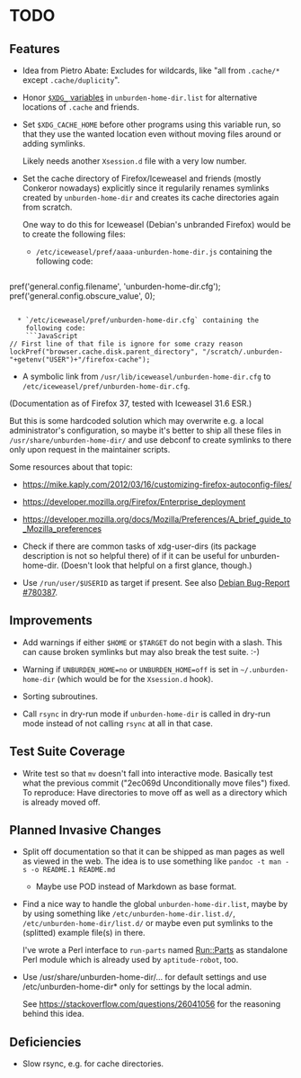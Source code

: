 TODO
====

Features
--------

* Idea from Pietro Abate: Excludes for wildcards, like "all from
  `.cache/*` except `.cache/duplicity`".

* Honor
  [`$XDG_` variables](http://standards.freedesktop.org/basedir-spec/basedir-spec-latest.html#variables)
  in `unburden-home-dir.list` for alternative locations of `.cache`
  and friends.

* Set `$XDG_CACHE_HOME` before other programs using this variable run,
  so that they use the wanted location even without moving files
  around or adding symlinks.

  Likely needs another `Xsession.d` file with a very low number.

* Set the cache directory of Firefox/Iceweasel and friends (mostly
  Conkeror nowadays) explicitly since it regularily renames symlinks
  created by `unburden-home-dir` and creates its cache directories
  again from scratch.

  One way to do this for Iceweasel (Debian's unbranded Firefox) would
  be to create the following files:

  * `/etc/iceweasel/pref/aaaa-unburden-home-dir.js` containing the
    following code:
    ```JavaScript
pref('general.config.filename', 'unburden-home-dir.cfg');
pref('general.config.obscure_value', 0);
```

  * `/etc/iceweasel/pref/unburden-home-dir.cfg` containing the
    following code:
    ```JavaScript
// First line of that file is ignore for some crazy reason
lockPref("browser.cache.disk.parent_directory", "/scratch/.unburden-"+getenv("USER")+"/firefox-cache");
```

  * A symbolic link from `/usr/lib/iceweasel/unburden-home-dir.cfg` to
    `/etc/iceweasel/pref/unburden-home-dir.cfg`.

  (Documentation as of Firefox 37, tested with Iceweasel 31.6 ESR.)

  But this is some hardcoded solution which may overwrite e.g. a local
  administrator's configuration, so maybe it's better to ship all
  these files in `/usr/share/unburden-home-dir/` and use debconf to
  create symlinks to there only upon request in the maintainer
  scripts.

  Some resources about that topic:

  * https://mike.kaply.com/2012/03/16/customizing-firefox-autoconfig-files/
  * https://developer.mozilla.org/Firefox/Enterprise_deployment
  * https://developer.mozilla.org/docs/Mozilla/Preferences/A_brief_guide_to_Mozilla_preferences

* Check if there are common tasks of xdg-user-dirs (its package
  description is not so helpful there) of if it can be useful for
  unburden-home-dir. (Doesn't look that helpful on a first glance,
  though.)

* Use `/run/user/$USERID` as target if present. See also
  [Debian Bug-Report #780387](https://bugs.debian.org/780387).

Improvements
------------

* Add warnings if either `$HOME` or `$TARGET` do not begin with a
  slash. This can cause broken symlinks but may also break the test
  suite. :-)

* Warning if `UNBURDEN_HOME=no` or `UNBURDEN_HOME=off` is set in
  `~/.unburden-home-dir` (which would be for the `Xsession.d` hook).

* Sorting subroutines.

* Call `rsync` in dry-run mode if `unburden-home-dir` is called in
  dry-run mode instead of not calling `rsync` at all in that case.

Test Suite Coverage
-------------------

* Write test so that `mv` doesn't fall into interactive mode. Basically
  test what the previous commit ("2ec069d Unconditionally move files")
  fixed. To reproduce: Have directories to move off as well as a
  directory which is already moved off.

Planned Invasive Changes
------------------------

* Split off documentation so that it can be shipped as man pages as
  well as viewed in the web. The idea is to use something like `pandoc
  -t man -s -o README.1 README.md`

  * Maybe use POD instead of Markdown as base format.

* Find a nice way to handle the global `unburden-home-dir.list`, maybe
  by by using something like `/etc/unburden-home-dir.list.d/`,
  `/etc/unburden-home-dir/list.d/` or maybe even put symlinks to the
  (splitted) example file(s) in there.

  I've wrote a Perl interface to `run-parts` named
  [Run::Parts](https://metacpan.org/release/Run-Parts) as standalone
  Perl module which is already used by `aptitude-robot`, too.

* Use /usr/share/unburden-home-dir/… for default settings and use
  /etc/unburden-home-dir* only for settings by the local admin.

  See https://stackoverflow.com/questions/26041056 for the reasoning
  behind this idea.

Deficiencies
------------

* Slow rsync, e.g. for cache directories.
